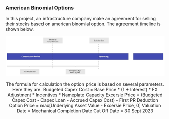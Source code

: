### American Binomial Options

In this project, an infrastructure company make an agreement for selling their stocks based on american binomial option.
The agreement timeline is shown below.


<div align="center">
  <a href="https://github.com/pycodesid/business-and-finances/american-binomial-options">
    <img src="images/picture1.jpg" alt="Logo">
  </a>

The formula for calculation the option price is based on several parameters. Here they are.
Budgeted Capex Cost = Base Price * (1 + Interest) * FX Adjustment * Incentives * Nameplate Capacity
Excersie Price = (Budgeted Capex Cost - Capex Loan - Accrued Capex Cost) - First PR Deduction
Option Price = max[Underlying Asset Value - Excersie Price, 0]
Valuation Date = Mechanical Completion Date
Cut Off Date  = 30 Sept 2023

